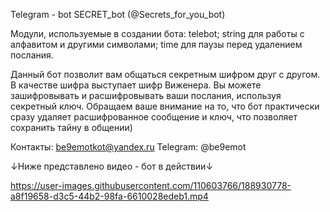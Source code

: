 Telegram - bot SECRET_bot (@Secrets_for_you_bot)

Модули, используемые в создании бота: telebot; string для работы с алфавитом и другими символами; time для паузы перед удалением послания. 

Данный бот позволит вам общаться секретным шифром друг с другом. В качестве шифра выступает шифр Виженера.
Вы можете зашифровывать и расшифровывать ваши послания, используя секретный ключ. Обращаем ваше внимание на то,
что бот практически сразу удаляет расшифрованное сообщение и ключ, что позволяет сохранить тайну в общении)

Контакты: be9emotkot@yandex.ru Telegram: @be9emot

↓Ниже представлено видео - бот в действии↓

https://user-images.githubusercontent.com/110603766/188930778-a8f19658-d3c5-44b2-98fa-6610028edeb1.mp4




